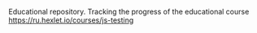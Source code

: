 Educational repository. Tracking the progress of the educational course https://ru.hexlet.io/courses/js-testing
